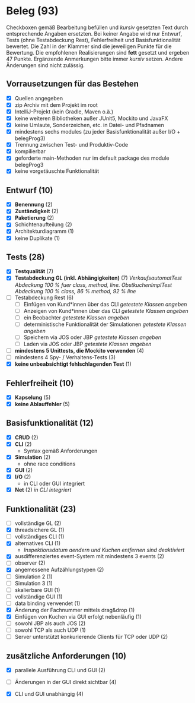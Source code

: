# Beleg (93)
Checkboxen gemäß Bearbeitung befüllen und _kursiv_ gesetzten Text durch entsprechende Angaben ersetzten.
Bei keiner Angabe wird nur Entwurf, Tests (ohne Testabdeckung Rest), Fehlerfreiheit und Basisfunktionalität bewertet.
Die Zahl in der Klammer sind die jeweiligen Punkte für die Bewertung.
Die empfohlenen Realisierungen sind **fett** gesetzt und ergeben 47 Punkte.
Ergänzende Anmerkungen bitte immer _kursiv_ setzen. Andere Änderungen sind nicht zulässig.

## Vorrausetzungen für das Bestehen
- [x] Quellen angegeben
- [x] zip Archiv mit dem Projekt im root
- [x] IntelliJ-Projekt (kein Gradle, Maven o.ä.)
- [x] keine weiteren Bibliotheken außer JUnit5, Mockito und JavaFX
- [x] keine Umlaute, Sonderzeichen, etc. in Datei- und Pfadnamen
- [x] mindestens sechs modules (zu jeder Basisfunktionalität außer I/O + belegProg3)
- [x] Trennung zwischen Test- und Produktiv-Code
- [x] kompilierbar
- [x] geforderte main-Methoden nur im default package des module belegProg3
- [x] keine vorgetäuschte Funktionalität

## Entwurf (10)
- [x] **Benennung** (2)
- [x] **Zuständigkeit** (2)
- [x] **Paketierung** (2)
- [x] Schichtenaufteilung (2)
- [x] Architekturdiagramm (1)
- [x] keine Duplikate (1)

## Tests (28)
- [x] **Testqualität** (7)
- [x] **Testabdeckung GL (inkl. Abhängigkeiten)** (7) _VerkaufsautomatTest Abdeckung 100 % fuer class, method, line. ObstkuchenImplTest Abdeckung 100 % class, 86 % method, 92 % line_ 
- [ ] Testabdeckung Rest (6)
  - [ ] Einfügen von Kund*innen über das CLI _getestete Klassen angeben_
  - [ ] Anzeigen von Kund*innen über das CLI _getestete Klassen angeben_
  - [ ] ein Beobachter _getestete Klassen angeben_
  - [ ] deterministische Funktionalität der Simulationen _getestete Klassen angeben_
  - [ ] Speichern via JOS oder JBP _getestete Klassen angeben_
  - [ ] Laden via JOS oder JBP _getestete Klassen angeben_
- [ ] **mindestens 5 Unittests, die Mockito verwenden** (4)
- [ ] mindestens 4 Spy- / Verhaltens-Tests (3)
- [x] **keine unbeabsichtigt fehlschlagenden Test** (1)

## Fehlerfreiheit (10)
- [x] **Kapselung** (5)
- [x] **keine Ablauffehler** (5)

## Basisfunktionalität (12)
- [x] **CRUD** (2)
- [x] **CLI** (2)
  * Syntax gemäß Anforderungen
- [x] **Simulation** (2)
  * ohne race conditions
- [x] **GUI** (2)
- [x] **I/O** (2)
  * in CLI oder GUI integriert
- [x] **Net** (2) _in CLI integriert_

## Funktionalität (23)
- [ ] vollständige GL (2)
- [x] threadsichere GL (1)
- [ ] vollständiges CLI (1)
- [x] alternatives CLI (1)
  * _Inspektionsdatum aendern und Kuchen entfernen sind deaktiviert_
- [x] ausdifferenziertes event-System mit mindestens 3 events (2)
- [ ] observer (2)
- [x] angemessene Aufzählungstypen (2)
- [ ] Simulation 2 (1)
- [ ] Simulation 3 (1)
- [ ] skalierbare GUI (1)
- [ ] vollständige GUI (1)
- [ ] data binding verwendet (1)
- [x] Änderung der Fachnummer mittels drag&drop (1)
- [x] Einfügen von Kuchen via GUI erfolgt nebenläufig (1)
- [ ] sowohl JBP als auch JOS (2)
- [ ] sowohl TCP als auch UDP (1)
- [ ] Server unterstützt konkurierende Clients für TCP oder UDP (2)

## zusätzliche Anforderungen (10)
- [x] parallele Ausführung CLI und GUI (2)
- [ ] Änderungen in der GUI direkt sichtbar (4)
- [x] CLI und GUI unabhängig (4)


